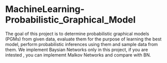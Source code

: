 MachineLearning-Probabilistic_Graphical_Model
============================================
The goal of this project is to determine probabilistic graphical models (PGMs) from given data,
evaluate them for the purpose of learning the best model, perform probabilistic inferences using
them and sample data from them.
We implement Baysian Networks only in this project, if you are intested , you can implememt Malkov Networks and compare with BN.
